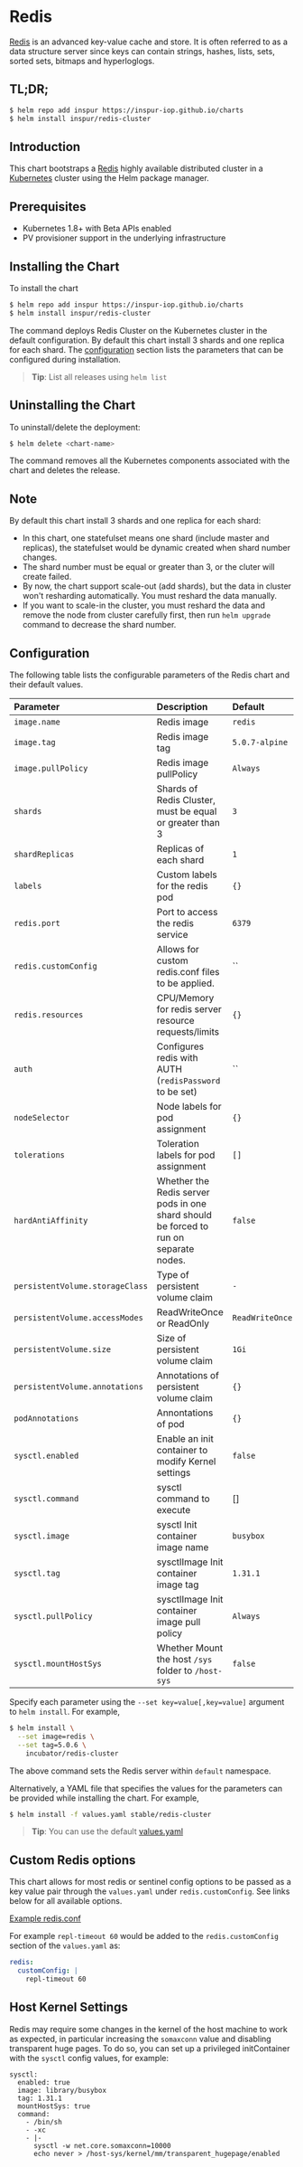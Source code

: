 # Redis

[Redis](http://redis.io/) is an advanced key-value cache and store. It is often referred to as a data structure server since keys can contain strings, hashes, lists, sets, sorted sets, bitmaps and hyperloglogs.

## TL;DR;

```bash
$ helm repo add inspur https://inspur-iop.github.io/charts
$ helm install inspur/redis-cluster
```

## Introduction

This chart bootstraps a [Redis](https://redis.io) highly available distributed cluster in a [Kubernetes](http://kubernetes.io) cluster using the Helm package manager.

## Prerequisites

- Kubernetes 1.8+ with Beta APIs enabled
- PV provisioner support in the underlying infrastructure

## Installing the Chart

To install the chart

```bash
$ helm repo add inspur https://inspur-iop.github.io/charts
$ helm install inspur/redis-cluster
```

The command deploys Redis Cluster on the Kubernetes cluster in the default configuration. By default this chart install 3 shards and one replica for each shard. The [configuration](#configuration) section lists the parameters that can be configured during installation.

> **Tip**: List all releases using `helm list`

## Uninstalling the Chart

To uninstall/delete the deployment:

```bash
$ helm delete <chart-name>
```

The command removes all the Kubernetes components associated with the chart and deletes the release.

## Note
By default this chart install 3 shards and one replica for each shard:
 * In this chart, one statefulset means one shard (include master and replicas), the statefulset would be dynamic created when shard number changes.
 * The shard number must be equal or greater than 3, or the cluter will create failed.
 * By now, the chart support scale-out (add shards), but the data in cluster won't resharding automatically. You must reshard the data manually.
 * If you want to scale-in the cluster, you must reshard the data and remove the node from cluster carefully first, then run `helm upgrade` command to decrease the shard number.

## Configuration

The following table lists the configurable parameters of the Redis chart and their default values.

| Parameter                        | Description                                                                             | Default                 |
|:---------------------------------|:----------------------------------------------------------------------------------------|:------------------------|
| `image.name`                     | Redis image                                                                             | `redis`                 |
| `image.tag`                      | Redis image tag                                                                         | `5.0.7-alpine`          |
| `image.pullPolicy`               | Redis image pullPolicy                                                                  | `Always`                |
| `shards`                         | Shards of Redis Cluster, must be equal or greater than 3                                | `3`                     |
| `shardReplicas`                  | Replicas of each shard                                                                  | `1`                     |
| `labels`                         | Custom labels for the redis pod                                                         | `{}`                    |
| `redis.port`                     | Port to access the redis service                                                        | `6379`                  |
| `redis.customConfig`             | Allows for custom redis.conf files to be applied.                                       | ``                      |
| `redis.resources`                | CPU/Memory for redis server resource requests/limits                                    | `{}`                    |
| `auth`                           | Configures redis with AUTH (`redisPassword` to be set)                                  | ``                      |
| `nodeSelector`                   | Node labels for pod assignment                                                          | `{}`                    |
| `tolerations`                    | Toleration labels for pod assignment                                                    | `[]`                    |
| `hardAntiAffinity`               | Whether the Redis server pods in one shard should be forced to run on separate nodes.   | `false`                 |
| `persistentVolume.storageClass`  | Type of persistent volume claim                                                         | `-`                     |
| `persistentVolume.accessModes`   | ReadWriteOnce or ReadOnly                                                               | `ReadWriteOnce`         |
| `persistentVolume.size`          | Size of persistent volume claim                                                         | `1Gi`                   |
| `persistentVolume.annotations`   | Annotations of persistent volume claim                                                  | `{}`                    |
| `podAnnotations`                 | Annontations of pod                                                                      | `{}`                    |
| `sysctl.enabled`                 | Enable an init container to modify Kernel settings                                      | `false`                 |
| `sysctl.command`                 | sysctl command to execute                                                               | []                      |
| `sysctl.image`                   | sysctl Init container image name                                                        | `busybox`               |
| `sysctl.tag`                     | sysctlImage Init container image tag                                                    | `1.31.1`                |
| `sysctl.pullPolicy`              | sysctlImage Init container image pull policy                                            | `Always`                |
| `sysctl.mountHostSys`            | Whether Mount the host `/sys` folder to `/host-sys`                                     | `false`                 |                                                                                                                                                        | `false`                                                                                    |

Specify each parameter using the `--set key=value[,key=value]` argument to `helm install`. For example,

```bash
$ helm install \
  --set image=redis \
  --set tag=5.0.6 \
    incubator/redis-cluster
```

The above command sets the Redis server within `default` namespace.

Alternatively, a YAML file that specifies the values for the parameters can be provided while installing the chart. For example,

```bash
$ helm install -f values.yaml stable/redis-cluster
```

> **Tip**: You can use the default [values.yaml](values.yaml)

## Custom Redis options

This chart allows for most redis or sentinel config options to be passed as a key value pair through the `values.yaml` under `redis.customConfig`. See links below for all available options.

[Example redis.conf](http://download.redis.io/redis-stable/redis.conf)

For example `repl-timeout 60` would be added to the `redis.customConfig` section of the `values.yaml` as:

```yml
redis:
  customConfig: |
    repl-timeout 60
```

## Host Kernel Settings
Redis may require some changes in the kernel of the host machine to work as expected, in particular increasing the `somaxconn` value and disabling transparent huge pages.
To do so, you can set up a privileged initContainer with the `sysctl` config values, for example:
```
sysctl:
  enabled: true
  image: library/busybox
  tag: 1.31.1
  mountHostSys: true
  command:
    - /bin/sh
    - -xc
    - |-
      sysctl -w net.core.somaxconn=10000
      echo never > /host-sys/kernel/mm/transparent_hugepage/enabled
```

